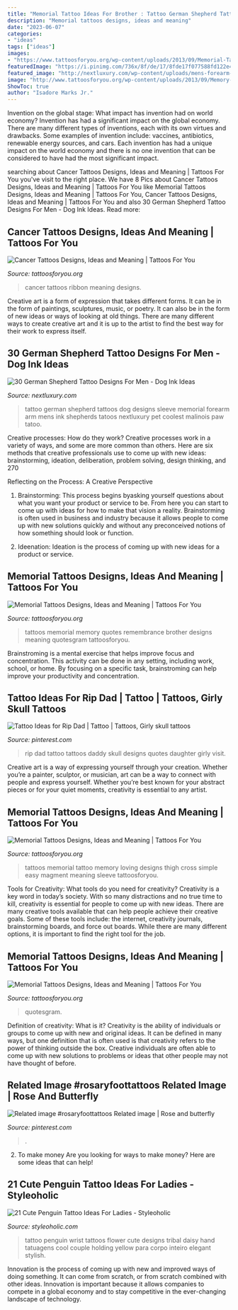 ```yaml
---
title: "Memorial Tattoo Ideas For Brother : Tattoo German Shepherd Tattoos Dog Designs Sleeve Memorial Forearm Arm Mens Ink Shepherds Tatoos Nextluxury Pet Coolest Malinois Paw Tatoo"
description: "Memorial tattoos designs, ideas and meaning"
date: "2023-06-07"
categories:
- "ideas"
tags: ["ideas"]
images:
- "https://www.tattoosforyou.org/wp-content/uploads/2013/09/Memorial-Tattoos-Quotes.jpg"
featuredImage: "https://i.pinimg.com/736x/8f/de/17/8fde17f077588fd122e4a595937b90db.jpg"
featured_image: "http://nextluxury.com/wp-content/uploads/mens-forearm-sleeve-shaded-german-shepherd-memorial-tattoo-ideas.jpg"
image: "http://www.tattoosforyou.org/wp-content/uploads/2013/09/Memory-Tattoos.jpg"
ShowToc: true
author: "Isadore Marks Jr."
---
```



Invention on the global stage: What impact has invention had on world economy?
Invention has had a significant impact on the global economy. There are many different types of inventions, each with its own virtues and drawbacks. Some examples of invention include: vaccines, antibiotics, renewable energy sources, and cars. Each invention has had a unique impact on the world economy and there is no one invention that can be considered to have had the most significant impact.

	

		
searching about Cancer Tattoos Designs, Ideas and Meaning | Tattoos For You you've visit to the right place. We have 8 Pics about Cancer Tattoos Designs, Ideas and Meaning | Tattoos For You like Memorial Tattoos Designs, Ideas and Meaning | Tattoos For You, Cancer Tattoos Designs, Ideas and Meaning | Tattoos For You and also 30 German Shepherd Tattoo Designs For Men - Dog Ink Ideas. Read more:
		
    
## Cancer Tattoos Designs, Ideas And Meaning | Tattoos For You

<img loading=lazy src="http://www.tattoosforyou.org/wp-content/uploads/2013/10/Cancer-Ribbon-Tattoos-768x1024.jpg" onerror="this.onerror=null;this.src='https://tse3.mm.bing.net/th?id=OIP.klmkyqnbunl-AmSoX3YxxQHaJ4&amp;pid=15.1';" alt="Cancer Tattoos Designs, Ideas and Meaning | Tattoos For You">

_Source: tattoosforyou.org_

>cancer tattoos ribbon meaning designs. 

	

Creative art is a form of expression that takes different forms. It can be in the form of paintings, sculptures, music, or poetry. It can also be in the form of new ideas or ways of looking at old things. There are many different ways to create creative art and it is up to the artist to find the best way for their work to express itself.

    
## 30 German Shepherd Tattoo Designs For Men - Dog Ink Ideas

<img loading=lazy src="http://nextluxury.com/wp-content/uploads/mens-forearm-sleeve-shaded-german-shepherd-memorial-tattoo-ideas.jpg" onerror="this.onerror=null;this.src='https://tse1.mm.bing.net/th?id=OIP.EVzrqSndGNaMbr0Wjv5puQHaJ3&amp;pid=15.1';" alt="30 German Shepherd Tattoo Designs For Men - Dog Ink Ideas">

_Source: nextluxury.com_

>tattoo german shepherd tattoos dog designs sleeve memorial forearm arm mens ink shepherds tatoos nextluxury pet coolest malinois paw tatoo. 

	

Creative processes: How do they work?
Creative processes work in a variety of ways, and some are more common than others. Here are six methods that creative professionals use to come up with new ideas: brainstorming, ideation, deliberation, problem solving, design thinking, and 270

Reflecting on the Process: A Creative Perspective

1. Brainstorming: This process begins byasking yourself questions about what you want your product or service to be. From here you can start to come up with ideas for how to make that vision a reality. Brainstorming is often used in business and industry because it allows people to come up with new solutions quickly and without any preconceived notions of how something should look or function.

2. Ideenation: Ideation is the process of coming up with new ideas for a product or service.

    
## Memorial Tattoos Designs, Ideas And Meaning | Tattoos For You

<img loading=lazy src="http://www.tattoosforyou.org/wp-content/uploads/2013/09/Memory-Tattoos.jpg" onerror="this.onerror=null;this.src='https://tse2.mm.bing.net/th?id=OIP.2G3m8Gd8v3K5JWT_Hw4llAHaJ4&amp;pid=15.1';" alt="Memorial Tattoos Designs, Ideas and Meaning | Tattoos For You">

_Source: tattoosforyou.org_

>tattoos memorial memory quotes remembrance brother designs meaning quotesgram tattoosforyou. 

	

Brainstroming is a mental exercise that helps improve focus and concentration. This activity can be done in any setting, including work, school, or home. By focusing on a specific task, brainstroming can help improve your productivity and concentration.

    
## Tattoo Ideas For Rip Dad | Tattoo | Tattoos, Girly Skull Tattoos

<img loading=lazy src="https://i.pinimg.com/736x/8f/de/17/8fde17f077588fd122e4a595937b90db.jpg" onerror="this.onerror=null;this.src='https://tse3.mm.bing.net/th?id=OIP.TQlme8OrtbH1I8wti3hGAQHaJ3&amp;pid=15.1';" alt="Tattoo Ideas for Rip Dad | Tattoo | Tattoos, Girly skull tattoos">

_Source: pinterest.com_

>rip dad tattoo tattoos daddy skull designs quotes daughter girly visit. 

	

Creative art is a way of expressing yourself through your creation. Whether you’re a painter, sculptor, or musician, art can be a way to connect with people and express yourself. Whether you’re best known for your abstract pieces or for your quiet moments, creativity is essential to any artist.

    
## Memorial Tattoos Designs, Ideas And Meaning | Tattoos For You

<img loading=lazy src="http://www.tattoosforyou.org/wp-content/uploads/2013/09/Loving-Memory-Tattoos.jpg" onerror="this.onerror=null;this.src='https://tse3.mm.bing.net/th?id=OIP.sDyZq0Dw7mqZggvkAurGLQHaMZ&amp;pid=15.1';" alt="Memorial Tattoos Designs, Ideas and Meaning | Tattoos For You">

_Source: tattoosforyou.org_

>tattoos memorial tattoo memory loving designs thigh cross simple easy magment meaning sleeve tattoosforyou. 

	

Tools for Creativity: What tools do you need for creativity?
Creativity is a key word in today’s society. With so many distractions and no true time to kill, creativity is essential for people to come up with new ideas. There are many creative tools available that can help people achieve their creative goals. Some of these tools include: the internet, creativity journals, brainstorming boards, and force out boards. While there are many different options, it is important to find the right tool for the job.

    
## Memorial Tattoos Designs, Ideas And Meaning | Tattoos For You

<img loading=lazy src="https://www.tattoosforyou.org/wp-content/uploads/2013/09/Memorial-Tattoos-Quotes.jpg" onerror="this.onerror=null;this.src='https://tse2.mm.bing.net/th?id=OIP.a3hDzoJoKjVr56zr0jdqAwHaJ4&amp;pid=15.1';" alt="Memorial Tattoos Designs, Ideas and Meaning | Tattoos For You">

_Source: tattoosforyou.org_

>quotesgram. 

	

Definition of creativity: What is it?
Creativity is the ability of individuals or groups to come up with new and original ideas. It can be defined in many ways, but one definition that is often used is that creativity refers to the power of thinking outside the box. Creative individuals are often able to come up with new solutions to problems or ideas that other people may not have thought of before.

    
## Related Image #rosaryfoottattoos Related Image | Rose And Butterfly

<img loading=lazy src="https://i.pinimg.com/736x/8c/81/9a/8c819ad9d531babf12736ad1dcc812a3.jpg" onerror="this.onerror=null;this.src='https://tse2.mm.bing.net/th?id=OIP.ez0aY3eRnZOU1TnB3J3GNAHaKc&amp;pid=15.1';" alt="Related image #rosaryfoottattoos Related image | Rose and butterfly">

_Source: pinterest.com_

>. 

	

2. To make money
Are you looking for ways to make money? Here are some ideas that can help!

    
## 21 Cute Penguin Tattoo Ideas For Ladies - Styleoholic

<img loading=lazy src="https://i.styleoholic.com/2017/08/Penguin-with-yellow-flower-tattoo.jpg" onerror="this.onerror=null;this.src='https://tse2.mm.bing.net/th?id=OIP.sZfwIqMf-FraX3rMMXGUTwHaJ4&amp;pid=15.1';" alt="21 Cute Penguin Tattoo Ideas For Ladies - Styleoholic">

_Source: styleoholic.com_

>tattoo penguin wrist tattoos flower cute designs tribal daisy hand tatuagens cool couple holding yellow para corpo inteiro elegant stylish. 

	

Innovation is the process of coming up with new and improved ways of doing something. It can come from scratch, or from scratch combined with other ideas. Innovation is important because it allows companies to compete in a global economy and to stay competitive in the ever-changing landscape of technology.

